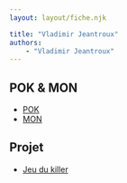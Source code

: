 ```yaml
---
layout: layout/fiche.njk

title: "Vladimir Jeantroux"
authors:
    - "Vladimir Jeantroux"
---
```


## POK & MON

* [POK](./pok)
* [MON](./mon)

## Projet 

* [Jeu du killer](../_projets/Killer/)